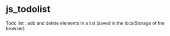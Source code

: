 # js_todolist
Todo list : add and delete elements in a list (saved in the localStorage of the browser)